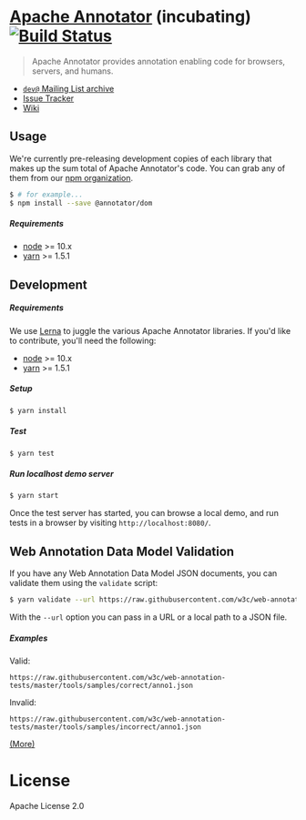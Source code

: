 # [Apache Annotator](http://annotator.apache.org/) (incubating) [![Build Status](https://travis-ci.org/apache/incubator-annotator.svg?branch=master)](https://travis-ci.org/apache/incubator-annotator)

> Apache Annotator provides annotation enabling code for browsers, servers,
> and humans.

* [`dev@` Mailing List archive](http://mail-archives.apache.org/mod_mbox/incubator-annotator-dev/)
* [Issue Tracker](https://github.com/apache/incubator-annotator/issues)
* [Wiki](https://github.com/apache/incubator-annotator/wiki)

## Usage

We're currently pre-releasing development copies of each library that makes up
the sum total of Apache Annotator's code. You can grab any of them from our
[npm organization](https://www.npmjs.com/org/annotator).

```sh
$ # for example...
$ npm install --save @annotator/dom
```

##### Requirements

- [node](https://nodejs.org) >= 10.x
- [yarn](https://www.yarnpkg.com/) >= 1.5.1


## Development

##### Requirements

We use [Lerna](https://lernajs.io/) to juggle the various Apache Annotator
libraries. If you'd like to contribute, you'll need the following:

- [node](https://nodejs.org) >= 10.x
- [yarn](https://www.yarnpkg.com/) >= 1.5.1

##### Setup

```sh
$ yarn install
```

##### Test

```sh
$ yarn test
```

##### Run localhost demo server

```sh
$ yarn start
```

Once the test server has started, you can browse a local demo, and run tests in
a browser by visiting `http://localhost:8080/`.


## Web Annotation Data Model Validation

If you have any Web Annotation Data Model JSON documents, you can validate them
using the `validate` script:


```sh
$ yarn validate --url https://raw.githubusercontent.com/w3c/web-annotation-tests/master/tools/samples/correct/anno1.json
```

With the `--url` option you can pass in a URL or a local path to a JSON file.

##### Examples

Valid:

`https://raw.githubusercontent.com/w3c/web-annotation-tests/master/tools/samples/correct/anno1.json`

Invalid:

`https://raw.githubusercontent.com/w3c/web-annotation-tests/master/tools/samples/incorrect/anno1.json`

[(More)](https://github.com/w3c/web-annotation-tests/tree/master/tools/samples)

# License

Apache License 2.0
